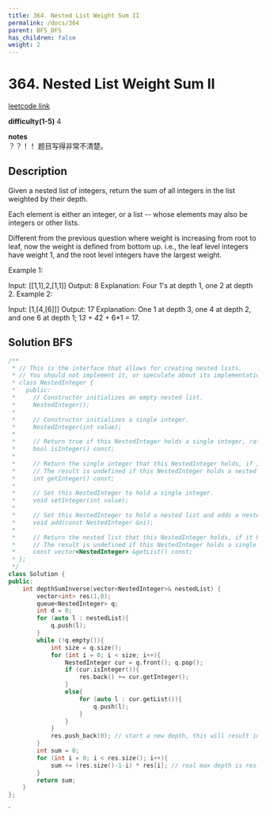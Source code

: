 ```yaml
---
title: 364. Nested List Weight Sum II
permalink: /docs/364
parent: BFS_DFS
has_children: false
weight: 2
---
```

# 364. Nested List Weight Sum II
[leetcode link](https://leetcode.com/problems/nested-list-weight-sum-ii/)

**difficulty(1-5)** 
4

**notes**   
？？！！ 题目写得非常不清楚。

## Description
Given a nested list of integers, return the sum of all integers in the list weighted by their depth.

Each element is either an integer, or a list -- whose elements may also be integers or other lists.

Different from the previous question where weight is increasing from root to leaf, now the weight is defined from bottom up. i.e., the leaf level integers have weight 1, and the root level integers have the largest weight.

Example 1:

Input: [[1,1],2,[1,1]]
Output: 8 
Explanation: Four 1's at depth 1, one 2 at depth 2.
Example 2:

Input: [1,[4,[6]]]
Output: 17 
Explanation: One 1 at depth 3, one 4 at depth 2, and one 6 at depth 1; 1*3 + 4*2 + 6*1 = 17.

## Solution BFS

```c++
/**
 * // This is the interface that allows for creating nested lists.
 * // You should not implement it, or speculate about its implementation
 * class NestedInteger {
 *   public:
 *     // Constructor initializes an empty nested list.
 *     NestedInteger();
 *
 *     // Constructor initializes a single integer.
 *     NestedInteger(int value);
 *
 *     // Return true if this NestedInteger holds a single integer, rather than a nested list.
 *     bool isInteger() const;
 *
 *     // Return the single integer that this NestedInteger holds, if it holds a single integer
 *     // The result is undefined if this NestedInteger holds a nested list
 *     int getInteger() const;
 *
 *     // Set this NestedInteger to hold a single integer.
 *     void setInteger(int value);
 *
 *     // Set this NestedInteger to hold a nested list and adds a nested integer to it.
 *     void add(const NestedInteger &ni);
 *
 *     // Return the nested list that this NestedInteger holds, if it holds a nested list
 *     // The result is undefined if this NestedInteger holds a single integer
 *     const vector<NestedInteger> &getList() const;
 * };
 */
class Solution {
public:
    int depthSumInverse(vector<NestedInteger>& nestedList) {
        vector<int> res(1,0);
        queue<NestedInteger> q;
        int d = 0;
        for (auto l : nestedList){
            q.push(l);
        }
        while (!q.empty()){
            int size = q.size();
            for (int i = 0; i < size; i++){
                NestedInteger cur = q.front(); q.pop();
                if (cur.isInteger()){
                    res.back() += cur.getInteger();
                }
                else{
                    for (auto l : cur.getList()){
                        q.push(l);
                    }
                }
            }
            res.push_back(0); // start a new depth, this will result in exccesive one line of 0 in res. 
        }
        int sum = 0;
        for (int i = 0; i < res.size(); i++){
            sum += (res.size()-1-i) * res[i]; // real max depth is res.size()-1 because of that 1 additional line.
        }
        return sum;
    }
};

```

<!-- 
Default label
{: .label }

Blue label
{: .label .label-blue }

Stable
{: .label .label-green }

New release
{: .label .label-purple }

Coming soon
{: .label .label-yellow }

Deprecated
{: .label .label-red } -->
`